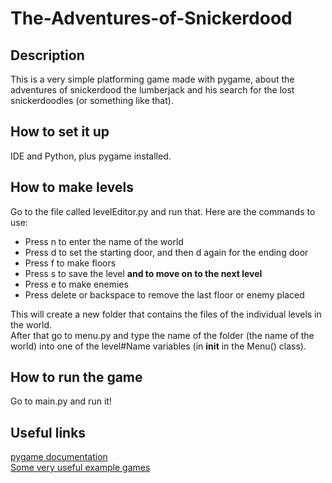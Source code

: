 # The-Adventures-of-Snickerdood

## Description
This is a very simple platforming game made with pygame, about the adventures of snickerdood the lumberjack and his search for the lost snickerdoodles (or something like that).

## How to set it up
IDE and Python, plus pygame installed.

## How to make levels
Go to the file called levelEditor.py and run that. Here are the commands to use:  
* Press n to enter the name of the world
* Press d to set the starting door, and then d again for the ending door
* Press f to make floors
* Press s to save the level **and to move on to the next level**
* Press e to make enemies
* Press delete or backspace to remove the last floor or enemy placed    
    
This will create a new folder that contains the files of the individual levels in the world.  
After that go to menu.py and type the name of the folder (the name of the world) into one of the level#Name variables (in __init__ in the Menu() class).

## How to run the game
Go to main.py and run it!

## Useful links
[pygame documentation](https://www.pygame.org/docs/)  
[Some very useful example games](http://programarcadegames.com/index.php?chapter=example_code_platformer&lang=en)
